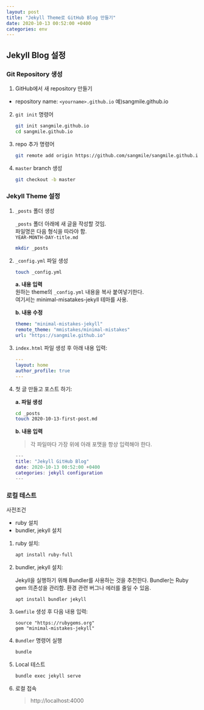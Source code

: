```yaml
---
layout: post
title: "Jekyll Theme로 GitHub Blog 만들기"
date: 2020-10-13 00:52:00 +0400
categories: env
---
```


Jekyll Blog 설정
--------------------------

### Git Repository 생성

1. GitHub에서 새 repository 만들기
- repository name: `<yourname>.github.io` 예)sangmile.github.io

2. `git init` 명령어

    ```bash
    git init sangmile.github.io
    cd sangmile.github.io
    ```

3. repo 추가 명령어

    ```bash
    git remote add origin https://github.com/sangmile/sangmile.github.io.git
    ```

4. `master` branch 생성

    ```bash
    git checkout -b master
    ```

### Jekyll Theme 설정

1. `_posts` 폴더 생성   

    `_posts` 폴더 아래에 새 글을 작성할 것임.   
    파일명은 다음 형식을 따라야 함.   
    `YEAR-MONTH-DAY-title.md`

    ```bash
    mkdir _posts
    ```

2. `_config.yml` 파일 생성
    
    ```bash
    touch _config.yml
    ```
    
    **a. 내용 입력**    
        원하는 theme의 `_config.yml` 내용을 복사 붙여넣기한다.  
        여기서는 minimal-misatakes-jekyll 테마를 사용.

    **b. 내용 수정**   
    
    ```yaml
    theme: "minimal-mistakes-jekyll"
    remote_theme: "mmistakes/minimal-mistakes"
    url: "https://sangmile.github.io"
    ```
        
3. `index.html` 파일 생성 후 아래 내용 입력:

    ```yaml
    ---
    layout: home
    author_profile: true
    ---    
    ```

4. 첫 글 만들고 포스트 하기:

    **a. 파일 생성**
    ```bash
    cd _posts
    touch 2020-10-13-first-post.md
    ```

    **b. 내용 입력**   
    > 각 파일마다 가장 위에 아래 포맷을 항상 입력해야 한다.

    ```m
    ---
    title: "Jekyll GitHub Blog"
    date: 2020-10-13 00:52:00 +0400
    categories: jekyll configuration
    ---    
    ```

### 로컬 테스트
사전조건
- ruby 설치
- bundler, jekyll 설치


1. ruby 설치:

    ```bash
    apt install ruby-full
    ```

2. bundler, jekyll 설치:

    Jekyll을 실행하기 위해 Bundler를 사용하는 것을 추천한다. Bundler는 Ruby gem 의존성을 관리함. 환경 관련 버그나 에러를 줄일 수 있음.

    ```
    apt install bundler jekyll
    ```

3. `Gemfile` 생성 후 다음 내용 입력:

    ```
    source "https://rubygems.org"
    gem "minimal-mistakes-jekyll"
    ```

4. `Bundler` 명령어 실행

    ```bash
    bundle
    ```

5. Local 테스트

    ```bash
    bundle exec jekyll serve
    ```

6. 로컬 접속
    > http://localhost:4000